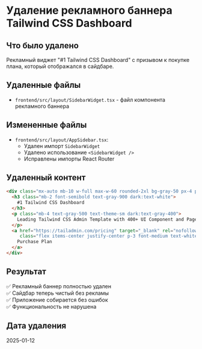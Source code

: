 # Удаление рекламного баннера Tailwind CSS Dashboard

## Что было удалено
Рекламный виджет "#1 Tailwind CSS Dashboard" с призывом к покупке плана, который отображался в сайдбаре.

## Удаленные файлы
- `frontend/src/layout/SidebarWidget.tsx` - файл компонента рекламного баннера

## Измененные файлы
- `frontend/src/layout/AppSidebar.tsx`:
  - Удален импорт `SidebarWidget`
  - Удалено использование `<SidebarWidget />`
  - Исправлены импорты React Router

## Удаленный контент
```html
<div class="mx-auto mb-10 w-full max-w-60 rounded-2xl bg-gray-50 px-4 py-5 text-center dark:bg-white/[0.03]">
  <h3 class="mb-2 font-semibold text-gray-900 dark:text-white">
    #1 Tailwind CSS Dashboard
  </h3>
  <p class="mb-4 text-gray-500 text-theme-sm dark:text-gray-400">
    Leading Tailwind CSS Admin Template with 400+ UI Component and Pages.
  </p>
  <a href="https://tailadmin.com/pricing" target="_blank" rel="nofollow" 
     class="flex items-center justify-center p-3 font-medium text-white rounded-lg bg-brand-500 text-theme-sm hover:bg-brand-600">
    Purchase Plan
  </a>
</div>
```

## Результат
✅ Рекламный баннер полностью удален  
✅ Сайдбар теперь чистый без рекламы  
✅ Приложение собирается без ошибок  
✅ Функциональность не нарушена  

## Дата удаления
2025-01-12 